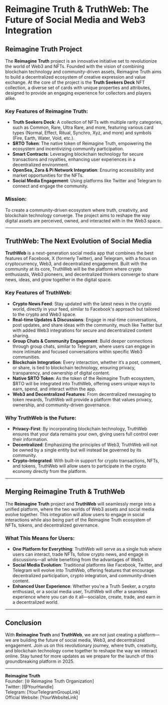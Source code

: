 # Reimagine Truth & TruthWeb: The Future of Social Media and Web3 Integration

## Reimagine Truth Project

The **Reimagine Truth** project is an innovative initiative set to revolutionize the world of Web3 and NFTs. Founded with the vision of combining blockchain technology and community-driven assets, Reimagine Truth aims to build a decentralized ecosystem of creative expression and value exchange. At the core of the project is the **Truth Seekers Deck** NFT collection, a diverse set of cards with unique properties and attributes, designed to provide an engaging experience for collectors and players alike.

### Key Features of Reimagine Truth:
- **Truth Seekers Deck**: A collection of NFTs with multiple rarity categories, such as Common, Rare, Ultra Rare, and more, featuring various card types (Normal, Effect, Ritual, Synchro, Xyz, and more) and symbols (Fire, Earth, Water, Void, etc.).
- **$RTO Token**: The native token of Reimagine Truth, empowering the ecosystem and incentivizing community participation.
- **Smart Contracts**: Leveraging blockchain technology for secure transactions and royalties, enhancing user experiences in a decentralized environment.
- **OpenSea, Zora & Pi Network Integration**: Ensuring accessibility and market opportunities for the NFTs.
- **Social Media Engagement**: Using platforms like Twitter and Telegram to connect and engage the community.

### Mission:
To create a community-driven ecosystem where truth, creativity, and blockchain technology converge. The project aims to reshape the way digital assets are perceived, owned, and interacted with in the Web3 space.

---

## TruthWeb: The Next Evolution of Social Media

**TruthWeb** is a next-generation social media app that combines the best features of Facebook, X (formerly Twitter), and Telegram, with a focus on cryptocurrency, Web3, and decentralized engagement. Built with the community at its core, TruthWeb will be the platform where crypto enthusiasts, Web3 pioneers, and decentralized thinkers converge to share news, ideas, and grow together in the digital space.

### Key Features of TruthWeb:
- **Crypto News Feed**: Stay updated with the latest news in the crypto world, directly in your feed, similar to Facebook's approach but tailored to the crypto and Web3 space.
- **Real-time Updates & Discussions**: Engage in real-time conversations, post updates, and share ideas with the community, much like Twitter but with added Web3 integrations for secure and decentralized content sharing.
- **Group Chats & Community Engagement**: Build deeper connections through group chats, similar to Telegram, where users can engage in more intimate and focused conversations within specific Web3 communities.
- **Blockchain Integration**: Every interaction, whether it’s a post, comment, or share, is tied to blockchain technology, ensuring privacy, transparency, and ownership of digital content.
- **Native $RTO Token**: As the token of the Reimagine Truth ecosystem, $RTO will be integrated into TruthWeb, offering users unique ways to earn, spend, and interact within the app.
- **Web3 and Decentralized Features**: From decentralized messaging to token rewards, TruthWeb will provide a platform that values privacy, ownership, and community-driven governance.

### Why TruthWeb is the Future:
- **Privacy-First**: By incorporating blockchain technology, TruthWeb ensures that your data remains your own, giving users full control over their information.
- **Decentralized**: Emphasizing the principles of Web3, TruthWeb will not be owned by a single entity but will instead be governed by its community.
- **Crypto-Integrated**: With built-in support for crypto transactions, NFTs, and tokens, TruthWeb will allow users to participate in the crypto economy directly from the platform.

---

## Merging Reimagine Truth & TruthWeb

The **Reimagine Truth** project and **TruthWeb** will seamlessly merge into a unified platform, where the two worlds of Web3 assets and social media evolve together. This integration will allow users to engage in social interactions while also being part of the Reimagine Truth ecosystem of NFTs, tokens, and decentralized governance.

### What This Means for Users:
- **One Platform for Everything**: TruthWeb will serve as a single hub where users can interact, trade NFTs, follow crypto news, and engage in discussions—all while benefiting from the advantages of Web3.
- **Social Media Evolution**: Traditional platforms like Facebook, Twitter, and Telegram will evolve into TruthWeb, offering features that encourage decentralized participation, crypto integration, and community-driven content.
- **Enhanced User Experience**: Whether you're a Truth Seeker, a crypto enthusiast, or a social media user, TruthWeb will offer a seamless experience where you can do it all—socialize, create, trade, and earn in a decentralized world.

---

## Conclusion

With **Reimagine Truth** and **TruthWeb**, we are not just creating a platform—we are building the future of social media, Web3, and decentralized engagement. Join us on this revolutionary journey, where truth, creativity, and blockchain technology come together to reshape the way we interact online. Stay tuned for more updates as we prepare for the launch of this groundbreaking platform in 2025.

---

**Reimagine Truth**  
Founder: [🌐 Reimagine Truth Organization]  
Twitter: [@YourHandle]  
Telegram: [YourTelegramGroupLink]  
Official Website: [YourWebsiteLink]  
